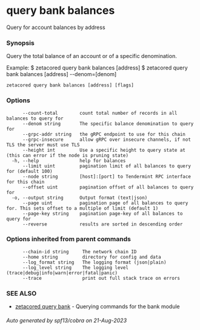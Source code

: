 # query bank balances

Query for account balances by address

### Synopsis

Query the total balance of an account or of a specific denomination.

Example:
  $ zetacored query bank balances [address]
  $ zetacored query bank balances [address] --denom=[denom]

```
zetacored query bank balances [address] [flags]
```

### Options

```
      --count-total        count total number of records in all balances to query for
      --denom string       The specific balance denomination to query for
      --grpc-addr string   the gRPC endpoint to use for this chain
      --grpc-insecure      allow gRPC over insecure channels, if not TLS the server must use TLS
      --height int         Use a specific height to query state at (this can error if the node is pruning state)
  -h, --help               help for balances
      --limit uint         pagination limit of all balances to query for (default 100)
      --node string        [host]:[port] to Tendermint RPC interface for this chain 
      --offset uint        pagination offset of all balances to query for
  -o, --output string      Output format (text|json) 
      --page uint          pagination page of all balances to query for. This sets offset to a multiple of limit (default 1)
      --page-key string    pagination page-key of all balances to query for
      --reverse            results are sorted in descending order
```

### Options inherited from parent commands

```
      --chain-id string     The network chain ID
      --home string         directory for config and data 
      --log_format string   The logging format (json|plain) 
      --log_level string    The logging level (trace|debug|info|warn|error|fatal|panic) 
      --trace               print out full stack trace on errors
```

### SEE ALSO

* [zetacored query bank](zetacored_query_bank.md)	 - Querying commands for the bank module

###### Auto generated by spf13/cobra on 21-Aug-2023
